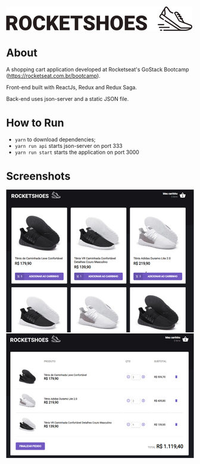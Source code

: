 ![Rocketshoes Logo](/.github/logo.png)
# About

A shopping cart application developed at Rocketseat's GoStack Bootcamp (https://rocketseat.com.br/bootcamp).

Front-end built with ReactJs, Redux and Redux Saga.

Back-end uses json-server and a static JSON file.

# How to Run
* `yarn` to download dependencies;
* `yarn run api` starts json-server on port 333
* `yarn run start` starts the application on port 3000

# Screenshots

![Screenshot 01](/.github/screen01.png)
![Screenshot 02](/.github/screen02.png)
